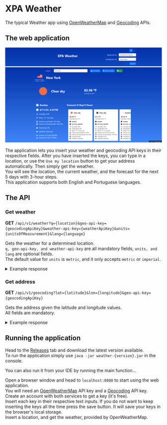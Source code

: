 # XPA Weather

The typical Weather app using [OpenWeatherMap](https://openweathermap.org/) and [Geocoding](https://geocode.maps.co) APIs.

## The web application

<img src="screenshots/screenshot-1.png" alt="Main page" width="1000"/>
<img src="screenshots/screenshot-2.png" alt="Main page" width="1000"/>

The application lets you insert your weather and geocoding API keys in their respective fields.
After you have inserted the keys, you can type in a location, or use the `Use my location` button to get your address automatically.
Then simply get the weather.  
You will see the location, the current weather, and the forecast for the next 5 days with 3-hour steps.  
This application supports both English and Portuguese languages.  

## The API

### Get weather

**GET** `/api/v1/weather?q={location}&geo-api-key={geocodingApiKey}&weather-api-key={weatherApiKey}&units={unitsOfMeasurement}&lang={language}`  

Gets the weather for a determined location.  
`q, geo-api-key, and weather-api-key` are all mandatory fields, `units, and lang` are optional fields.  
The default value for `units` is `metric`, and it only accepts `metric` or `imperial`.  

<details>
<summary>Example response</summary>

```json
{
  "coordinates": {
    "latitude": 40.7127281,
    "longitude": -74.0060152,
    "location": "New York, United States"
  },
  "location": "New York",
  "units": "IMPERIAL",
  "condition": "Clear",
  "description": "clear sky",
  "icon": "01d",
  "temperature": 81.99,
  "feelsLike": 81.93,
  "pressureSeaLevel": 1013,
  "pressureGroundLevel": 1012,
  "humidity": 44,
  "cloudiness": 0,
  "windSpeed": 13.8,
  "windDirection": 270,
  "visibility": 10000,
  "countryCode": "US",
  "sunrise": 1723370576,
  "sunset": 1723420771,
  "datetime": 1723409793,
  "timezone": -14400,
  "forecastList": [
    {
      "condition": "Clear",
      "description": "clear sky",
      "icon": "01n",
      "temperature": 81.46,
      "feelsLike": 81.34,
      "pressureSeaLevel": 1013,
      "pressureGroundLevel": 1012,
      "humidity": 43,
      "cloudiness": 9,
      "windSpeed": 11.68,
      "windDirection": 261,
      "visibility": 10000,
      "precipitation": 0,
      "datetime": 1723420800,
      "timezone": -14400
    },
    {
      "condition": "Clouds",
      "description": "scattered clouds",
      "icon": "03n",
      "temperature": 78.1,
      "feelsLike": 77.86,
      "pressureSeaLevel": 1014,
      "pressureGroundLevel": 1013,
      "humidity": 48,
      "cloudiness": 25,
      "windSpeed": 9.78,
      "windDirection": 284,
      "visibility": 10000,
      "precipitation": 0,
      "datetime": 1723431600,
      "timezone": -14400
    },
    ...
    {
      "condition": "Clear",
      "description": "clear sky",
      "icon": "01d",
      "temperature": 80.42,
      "feelsLike": 80.98,
      "pressureSeaLevel": 1017,
      "pressureGroundLevel": 1015,
      "humidity": 48,
      "cloudiness": 9,
      "windSpeed": 12.48,
      "windDirection": 163,
      "visibility": 10000,
      "precipitation": 0,
      "datetime": 1723842000,
      "timezone": -14400
    }
  ]
}
```
</details>

### Get address

**GET** `/api/v1/geocoding?lat={latitude}&lon={longitude}&geo-api-key={geocodingApiKey}`  

Gets the address given the latitude and longitude values.  
All fields are mandatory.  

<details>
<summary>Example response</summary>

```json
{
    "address": "New York City Hall, 260, Broadway, Lower Manhattan, Manhattan Community Board 1, Manhattan, New York County, New York, 10000, United States"
}
```
</details>

## Running the application

Head to the [Releases](https://github.com/ShadowXPA/xpa-weather/releases) tab and download the latest version available.  
To run the application simply use `java -jar weather-{version}.jar` in the console.  

You can also run it from your IDE by running the main function...  

Open a browser window and head to `localhost:8080` to start using the web application.  
You will need an [OpenWeatherMap](https://openweathermap.org/) API key and a [Geocoding](https://geocode.maps.co) API key.  
Create an account with both services to get a key (it's free).  
Insert each key in their respective text inputs.
If you do not want to keep inserting the keys all the time press the save button.
It will save your keys in the browser's local storage.  
Insert a location, and get the weather, provided by OpenWeatherMap.  
